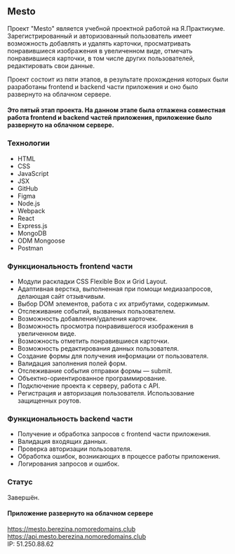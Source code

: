 ## Mesto
Проект "Mesto" является учебной проектной работой на Я.Практикуме.  
Зарегистрированный и авторизованный пользователь имеет возможность добавлять и удалять карточки, просматривать понравившиеся изображения в увеличенном виде, отмечать понравившиеся карточки, в том числе других пользователей, редактировать свои данные.

Проект состоит из пяти этапов, в результате прохождения которых были разработаны frontend и backend части приложения и оно было развернуто на облачном сервере. 

#### Это пятый этап проекта. На данном этапе была отлажена совместная работа frontend и backend частей приложения, приложение было развернуто на облачном сервере.

### Технологии
* HTML
* CSS
* JavaScript
* JSX
* GitHub
* Figma
* Node.js
* Webpack
* React
* Express.js
* MongoDB
* ODM Mongoose
* Postman

### Функциональность frontend части
* Модули раскладки CSS Flexible Box и Grid Layout.
* Адаптивная верстка, выполненная при помощи медиазапросов, делающая сайт отзывчивым. 
* Выбор DOM элементов, работа с их атрибутами, содержимым.
* Отслеживание событий, вызванных пользователем.
* Возможность добавления/удаления карточек.
* Возможность просмотра понравившегося изображения в увеличенном виде.
* Возможность отметить понравившиеся карточки.
* Возможность редактирования данных пользователя.
* Создание формы для получения информации от пользователя.
* Валидация заполнения полей форм.  
* Отслеживание события отправки формы — submit.
* Объектно-ориентированное программирование.
* Подключение проекта к серверу, работа с API.
* Регистрация и авторизация пользователя. Использование защищенных роутов.

### Функциональность backend части
* Получение и обработка запросов с frontend части приложения.
* Валидация входящих данных. 
* Проверка авторизации пользователя.
* Обработка ошибок, возникающих в процессе работы приложения.
* Логирования запросов и ошибок.
### Статус
Завершён.

#### Приложение развернуто на облачном сервере
https://mesto.berezina.nomoredomains.club  
https://api.mesto.berezina.nomoredomains.club  
IP: 51.250.88.62
